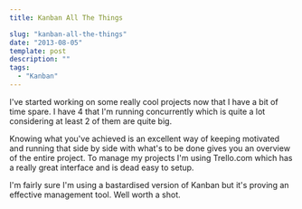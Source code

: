 ```yaml
---
title: Kanban All The Things

slug: "kanban-all-the-things"
date: "2013-08-05"
template: post
description: ""
tags:
  - "Kanban"
---
```

I've started working on some really cool projects now that I have a bit of time spare. I have 4 that I'm running concurrently which is quite a lot considering at least 2 of them are quite big.

Knowing what you've achieved is an excellent way of keeping motivated and running that side by side with what's to be done gives you an overview of the entire project. To manage my projects I'm using Trello.com which has a really great interface and is dead easy to setup.

I'm fairly sure I'm using a bastardised version of Kanban but it's proving an effective management tool. Well worth a shot.
